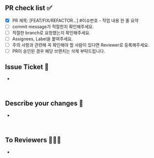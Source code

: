 ## PR check list ✅

<!--
하나씩 확인 후 체크박스에 표시해주세요.
-->

- [x] PR 제목: [FEAT/FIX/REFACTOR...] #이슈번호 - 작업 내용 한 줄 요약
- [ ] commit message가 적절한지 확인해주세요.
- [ ] 적절한 branch로 요청했는지 확인해주세요.
- [ ] Assignees, Label을 붙여주세요.
- [ ] 주의 사항과 관련해 꼭 확인해야 할 사람이 있다면 Reviewer로 등록해주세요.
- [ ] PR이 승인된 경우 해당 브랜치는 삭제 부탁드립니다.

## Issue Ticket 🎫

- 

<br>




## Describe your changes 🧾


- 

<br>



## To Reviewers 🧑‍🤝‍🧑
- 